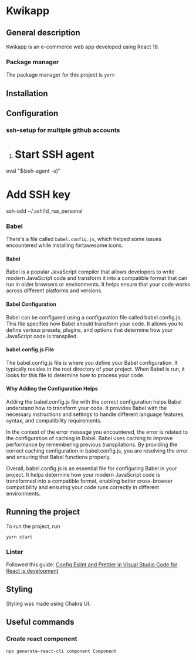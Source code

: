 # Kwikapp

## General description

Kwikapp is an e-commerce web app developed using React 18.

### Package manager

The package manager for this project is ```yarn```

## Installation

## Configuration

### ssh-setup for multiple github accounts

1. # Start SSH agent
eval "$(ssh-agent -s)"

# Add SSH key
ssh-add ~/.ssh/id_rsa_personal

### Babel 

There's a file called ```babel.config.js```, which helped some issues encountered while installing fortawesome icons.

#### Babel
Babel is a popular JavaScript compiler that allows developers to write modern JavaScript code and transform it into a compatible format that can run in older browsers or environments. It helps ensure that your code works across different platforms and versions.

#### Babel Configuration
Babel can be configured using a configuration file called babel.config.js. This file specifies how Babel should transform your code. It allows you to define various presets, plugins, and options that determine how your JavaScript code is transpiled.

#### babel.config.js File
The babel.config.js file is where you define your Babel configuration. It typically resides in the root directory of your project. When Babel is run, it looks for this file to determine how to process your code.

#### Why Adding the Configuration Helps
Adding the babel.config.js file with the correct configuration helps Babel understand how to transform your code. It provides Babel with the necessary instructions and settings to handle different language features, syntax, and compatibility requirements.

In the context of the error message you encountered, the error is related to the configuration of caching in Babel. Babel uses caching to improve performance by remembering previous transpilations. By providing the correct caching configuration in babel.config.js, you are resolving the error and ensuring that Babel functions properly.

Overall, babel.config.js is an essential file for configuring Babel in your project. It helps determine how your modern JavaScript code is transformed into a compatible format, enabling better cross-browser compatibility and ensuring your code runs correctly in different environments.

## Running the project

To run the project, run 

```yarn start```

### Linter

Followed this guide: [Config Eslint and Prettier in Visual Studio Code for React js development](https://medium.com/how-to-react/config-eslint-and-prettier-in-visual-studio-code-for-react-js-development-97bb2236b31a)

## Styling

Styling was made using Chakra UI.

## Useful commands

### Create react component

```npx generate-react-cli component Component``` 
